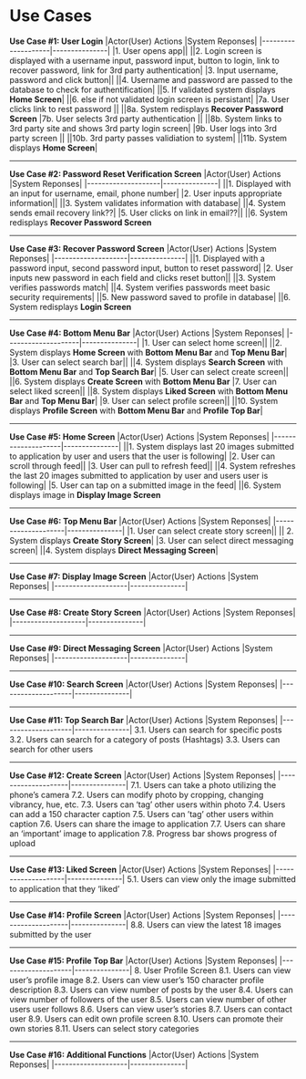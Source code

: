 # Use Cases

**Use Case #1: User Login**
|Actor(User) Actions |System Reponses|
|--------------------|---------------|
|1. User opens app||
||2. Login screen is displayed with a username input, password input, button to login, link to recover password, link for 3rd party authentication|
|3. Input username, password and click button||
||4. Username and password are passed to the database to check for authentification|
||5. If validated system displays **Home Screen**|
||6. else if not validated login screen is persistant|
|7a. User clicks link to rest password ||
||8a. System redisplays **Recover Password Screen**
|7b. User selects 3rd party authentication ||
||8b. System links to 3rd party site and shows 3rd party login screen|
|9b. User logs into 3rd party screen ||
||10b. 3rd party passes validiation to system|
||11b. System displays **Home Screen**|

---
**Use Case #2: Password Reset Verification Screen**
|Actor(User) Actions |System Reponses|
|--------------------|---------------|
||1. Displayed with an input for username, email, phone number|
|2. User inputs appropriate information||
||3. System validates information with database|
||4. System sends email recovery link??|
|5. User clicks on link in email??||
||6. System redisplays **Recover Password Screen**

---
**Use Case #3: Recover Password Screen**
|Actor(User) Actions |System Reponses|
|--------------------|---------------|
||1. Displayed with a password input, second password input, button to reset password|
|2. User inputs new password in each field and clicks reset button||
||3. System verifies passwords match|
||4. System verifies passwords meet basic security requirements|
||5. New password saved to profile in database|
||6. System redisplays **Login Screen**

---
**Use Case #4: Bottom Menu Bar**
|Actor(User) Actions |System Reponses|
|--------------------|---------------|
|1. User can select home screen||
||2. System displays **Home Screen** with **Bottom Menu Bar** and **Top Menu Bar**|
|3. User can select search bar||
||4. System displays **Search Screen** with **Bottom Menu Bar** and **Top Search Bar**|
|5. User can select create screen||
||6. System displays **Create Screen** with **Bottom Menu Bar**
|7. User can select liked screen||
||8. System displays **Liked Screen** with **Bottom Menu Bar** and **Top Menu Bar**|
|9. User can select profile screen||
||10. System displays **Profile Screen** with **Bottom Menu Bar** and **Profile Top Bar**|

---
**Use Case #5: Home Screen**
|Actor(User) Actions |System Reponses|
|--------------------|---------------|
||1. System displays last 20 images submitted to application by user and users that the user is following|
|2. User can scroll through feed||
|3. User can pull to refresh feed||
||4. System refreshes the last 20 images submitted to application by user and users user is following|
|5. User can tap on a submitted image in the feed|
||6. System displays image in **Display Image Screen**

---
**Use Case #6: Top Menu Bar**
|Actor(User) Actions |System Reponses|
|--------------------|---------------|
|1. User can select create story screen||
|| 2. System displays **Create Story Screen**|
|3. User can select direct messaging screen|
||4. System displays **Direct Messaging Screen**|

---
**Use Case #7: Display Image Screen**
|Actor(User) Actions |System Reponses|
|--------------------|---------------|



---
**Use Case #8: Create Story Screen**
|Actor(User) Actions |System Reponses|
|--------------------|---------------|


---
**Use Case #9: Direct Messaging Screen**
|Actor(User) Actions |System Reponses|
|--------------------|---------------|


---
**Use Case #10: Search Screen**
|Actor(User) Actions |System Reponses|
|--------------------|---------------|

---
**Use Case #11: Top Search Bar**
|Actor(User) Actions |System Reponses|
|--------------------|---------------|
3.1. Users can search for specific posts
3.2. Users can search for a category of posts (Hashtags)
3.3. Users can search for other users

---
**Use Case #12: Create Screen**
|Actor(User) Actions |System Reponses|
|--------------------|---------------|
7.1. Users can take a photo utilizing the phone’s camera
7.2. Users can modify photo by cropping, changing vibrancy, hue, etc.
7.3. Users can ‘tag’ other users within photo
7.4. Users can add a 150 character caption
7.5. Users can ’tag’ other users within caption
7.6. Users can share the image to application
7.7. Users can share an ‘important’ image to application
7.8. Progress bar shows progress of upload

---
**Use Case #13: Liked Screen**
|Actor(User) Actions |System Reponses|
|--------------------|---------------|
5.1. Users can view only the image submitted to application that they ‘liked’


---
**Use Case #14: Profile Screen**
|Actor(User) Actions |System Reponses|
|--------------------|---------------|
8.8. Users can view the latest 18 images submitted by the user


---
**Use Case #15: Profile Top Bar**
|Actor(User) Actions |System Reponses|
|--------------------|---------------|
8. User Profile Screen 
8.1. Users can view user’s profile image
8.2. Users can view user’s 150 character profile description
8.3. Users can view number of posts by the user
8.4. Users can view number of followers of the user
8.5. Users can view number of other users user follows
8.6. Users can view user’s stories 
8.7. Users can contact user
8.9. Users can edit own profile screen
8.10. Users can promote their own stories
8.11. Users can select story categories

---
**Use Case #16: Additional Functions**
|Actor(User) Actions |System Reponses|
|--------------------|---------------|
